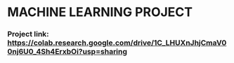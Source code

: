 # MACHINE LEARNING PROJECT

### Project link: https://colab.research.google.com/drive/1C_LHUXnJhjCmaV00nj6U0_4Sh4ErxbOi?usp=sharing
